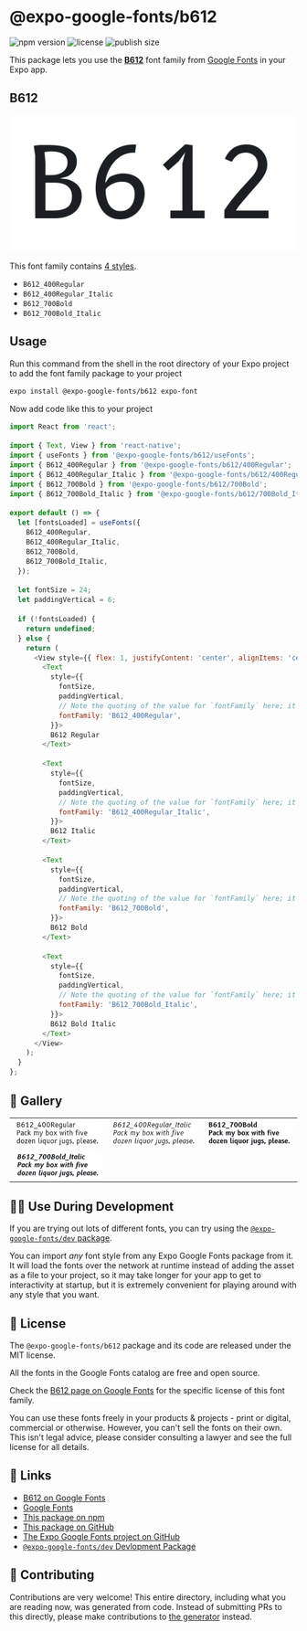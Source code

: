 # @expo-google-fonts/b612

![npm version](https://flat.badgen.net/npm/v/@expo-google-fonts/b612)
![license](https://flat.badgen.net/github/license/expo/google-fonts)
![publish size](https://flat.badgen.net/packagephobia/install/@expo-google-fonts/b612)

This package lets you use the [**B612**](https://fonts.google.com/specimen/B612) font family from [Google Fonts](https://fonts.google.com/) in your Expo app.

## B612

![B612](./font-family.png)

This font family contains [4 styles](#-gallery).

- `B612_400Regular`
- `B612_400Regular_Italic`
- `B612_700Bold`
- `B612_700Bold_Italic`

## Usage

Run this command from the shell in the root directory of your Expo project to add the font family package to your project
```sh
expo install @expo-google-fonts/b612 expo-font
```

Now add code like this to your project
```js
import React from 'react';

import { Text, View } from 'react-native';
import { useFonts } from '@expo-google-fonts/b612/useFonts';
import { B612_400Regular } from '@expo-google-fonts/b612/400Regular';
import { B612_400Regular_Italic } from '@expo-google-fonts/b612/400Regular_Italic';
import { B612_700Bold } from '@expo-google-fonts/b612/700Bold';
import { B612_700Bold_Italic } from '@expo-google-fonts/b612/700Bold_Italic';

export default () => {
  let [fontsLoaded] = useFonts({
    B612_400Regular,
    B612_400Regular_Italic,
    B612_700Bold,
    B612_700Bold_Italic,
  });

  let fontSize = 24;
  let paddingVertical = 6;

  if (!fontsLoaded) {
    return undefined;
  } else {
    return (
      <View style={{ flex: 1, justifyContent: 'center', alignItems: 'center' }}>
        <Text
          style={{
            fontSize,
            paddingVertical,
            // Note the quoting of the value for `fontFamily` here; it expects a string!
            fontFamily: 'B612_400Regular',
          }}>
          B612 Regular
        </Text>

        <Text
          style={{
            fontSize,
            paddingVertical,
            // Note the quoting of the value for `fontFamily` here; it expects a string!
            fontFamily: 'B612_400Regular_Italic',
          }}>
          B612 Italic
        </Text>

        <Text
          style={{
            fontSize,
            paddingVertical,
            // Note the quoting of the value for `fontFamily` here; it expects a string!
            fontFamily: 'B612_700Bold',
          }}>
          B612 Bold
        </Text>

        <Text
          style={{
            fontSize,
            paddingVertical,
            // Note the quoting of the value for `fontFamily` here; it expects a string!
            fontFamily: 'B612_700Bold_Italic',
          }}>
          B612 Bold Italic
        </Text>
      </View>
    );
  }
};

```

## 🔡 Gallery


||||
|-|-|-|
|![B612_400Regular](.//400Regular/B612_400Regular.ttf.png)|![B612_400Regular_Italic](.//400Regular_Italic/B612_400Regular_Italic.ttf.png)|![B612_700Bold](.//700Bold/B612_700Bold.ttf.png)||
|![B612_700Bold_Italic](.//700Bold_Italic/B612_700Bold_Italic.ttf.png)||||


## 👩‍💻 Use During Development

If you are trying out lots of different fonts, you can try using the [`@expo-google-fonts/dev` package](https://github.com/freeboub/google-fonts/tree/master/font-packages/dev#readme).

You can import *any* font style from any Expo Google Fonts package from it. It will load the fonts
over the network at runtime instead of adding the asset as a file to your project, so it may take longer
for your app to get to interactivity at startup, but it is extremely convenient
for playing around with any style that you want.

## 📖 License

The `@expo-google-fonts/b612` package and its code are released under the MIT license.

All the fonts in the Google Fonts catalog are free and open source.

Check the [B612 page on Google Fonts](https://fonts.google.com/specimen/B612) for the specific license of this font family.

You can use these fonts freely in your products & projects - print or digital, commercial or otherwise. However, you can't sell the fonts on their own. This isn't legal advice, please consider consulting a lawyer and see the full license for all details.

## 🔗 Links

- [B612 on Google Fonts](https://fonts.google.com/specimen/B612)
- [Google Fonts](https://fonts.google.com/)
- [This package on npm](https://www.npmjs.com/package/@expo-google-fonts/b612)
- [This package on GitHub](https://github.com/freeboub/google-fonts/tree/master/font-packages/b612)
- [The Expo Google Fonts project on GitHub](https://github.com/freeboub/google-fonts)
- [`@expo-google-fonts/dev` Devlopment Package](https://github.com/freeboub/google-fonts/tree/master/font-packages/dev)

## 🤝 Contributing

Contributions are very welcome! This entire directory, including what you are reading now, was generated from code. Instead of submitting PRs to this directly, please make contributions to [the generator](https://github.com/freeboub/google-fonts/tree/master/packages/generator) instead.
